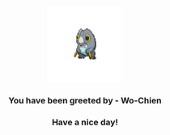 <p align="center">
            <img src="https://raw.githubusercontent.com/PokeAPI/sprites/master/sprites/pokemon/996.png" width="150" height="150">
          </p>
          <h3 align="center">You have been greeted by - <b>Wo-Chien</b></h3>
          <h3 align="center">Have a nice day!</h3>
        